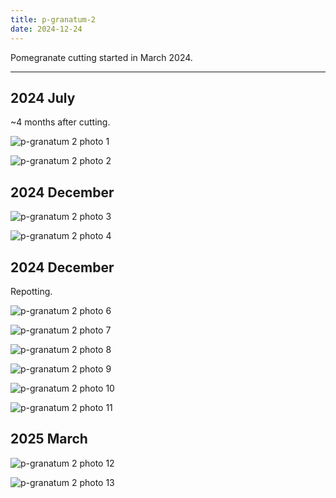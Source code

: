```yaml
---
title: p-granatum-2
date: 2024-12-24
---
```


Pomegranate cutting started in March 2024.

---

## 2024 July

~4 months after cutting.

![p-granatum 2 photo 1](/images/grow-logs/p-granatum-2-photo-1.png)

![p-granatum 2 photo 2](/images/grow-logs/p-granatum-2-photo-2.png)

## 2024 December

![p-granatum 2 photo 3](/images/grow-logs/p-granatum-2-photo-3.jpg)

![p-granatum 2 photo 4](/images/grow-logs/p-granatum-2-photo-4.jpg)

## 2024 December

Repotting.

![p-granatum 2 photo 6](/images/grow-logs/p-granatum-2-photo-6.jpg)

![p-granatum 2 photo 7](/images/grow-logs/p-granatum-2-photo-7.jpg)

![p-granatum 2 photo 8](/images/grow-logs/p-granatum-2-photo-8.jpg)

![p-granatum 2 photo 9](/images/grow-logs/p-granatum-2-photo-9.jpg)

![p-granatum 2 photo 10](/images/grow-logs/p-granatum-2-photo-10.jpg)

![p-granatum 2 photo 11](/images/grow-logs/p-granatum-2-photo-11.jpg)

## 2025 March

![p-granatum 2 photo 12](/images/grow-logs/p-granatum-2-photo-12.jpg)

![p-granatum 2 photo 13](/images/grow-logs/p-granatum-2-photo-13.jpg)

